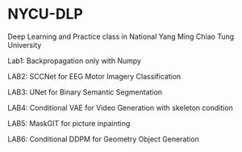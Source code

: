 # NYCU-DLP
Deep Learning and Practice class in National Yang Ming Chiao Tung University

Lab1: Backpropagation only with Numpy

LAB2: SCCNet for EEG Motor Imagery Classification

LAB3: UNet for Binary Semantic Segmentation

LAB4: Conditional VAE for Video Generation with skeleton condition

LAB5: MaskGIT for picture inpainting

LAB6: Conditional DDPM for Geometry Object Generation

